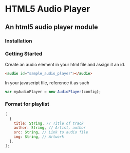 # HTML5 Audio Player

## An html5 audio player module

### Installation

### Getting Started

Create an audio element in your html file and assign it an id.

```html
<audio id="sample_audio_player"></audio>
```

In your javascript file, reference it as such

```javascript
var myAudioPlayer = new AudioPlayer(config);
```

### Format for playlist

```javascript
[
  {
    title: String, // Title of track
    author: String, // Artist, author
    src: String, // Link to audio file
    img: String, // Artwork
  },
];
```

